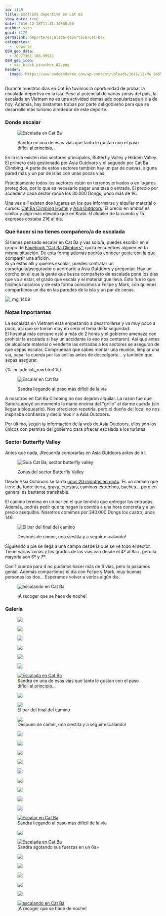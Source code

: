 ```yaml
---
id: 1129
title: Escalada deportiva en Cat Ba
show_date: true
date: 2016-12-28T11:31:14+00:00
author: sito
guid: 1129
permalink: deporte/escalada-deportiva-cat-ba/
categories:
  -  deporte
OSM_geo_data:
  - 20.77101,106.99513
OSM_geo_icon:
  - mic_black_pinother_02.png
header:
  image: https://www.andeandaran.com/wp-content/uploads/2016/12/MG_1455-2.jpg
---
```


  Durante nuestros días en Cat Ba tuvimos la oportunidad de probar la escalada deportiva en la isla. Pese al potencial de varias zonas del país, la escalada en Vietnam no es una actividad demasiado popularizada a día de hoy. Además, hay bastantes trabas por parte del gobierno para que se desarrolle más turismo alrededor de este deporte.<!--more-->


### Donde escalar
<figure id="attachment_1084" >

<img class="wp-image-1084 size-wcsquare" src="https://www.andeandaran.com/wp-content/uploads/2016/12/MG_1430-300x300.jpg?resize=300%2C300" alt="Escalada en Cat Ba" /> <figcaption class="wp-caption-text">Sandra en una de esas vías que tanto le gustan con el paso difícil al principio...</figcaption></figure> 


  En la isla existen dos sectores principales, Butterfly Valley y Hidden Valley. El primero está gestionado por Asia Outdoors y el segundo por Cat Ba Climbing. A parte de estos sectores también hay un par de cuevas, alguna pared más y un par de islas con unas pocas vías.



  Prácticamente todos los sectores están en terrenos privados o en lugares protegidos, por lo que es necesario pagar una tasa o entrada. El precio por acceder a cada sector ronda los 30.000 Dongs, poco más de 1€.



  Una vez allí existen dos lugares en los que informarse y alquilar material o cursos: <a href="https://www.tripadvisor.es/Hotel_Review-g737051-d3791404-Reviews-Mr_Zoom_Backpacker_Hostel-Cat_Ba.html" target="_blank" rel="noopener">Cat Ba Climbing Hostel</a> y <a href="http://www.asiaoutdoors.com.vn" target="_blank" rel="noopener">Asia Outdoors</a>. El precio en ambos es similar y algo más elevado que en Krabi. El alquiler de la cuerda y 15 expreses costaba 21€ al día.


### Qué hacer si no tienes compañero/a de escalada



  Si tienes pensado escalar en Cat Ba y vas solo/a, puedes escribir en el grupo de <a href="https://www.facebook.com/groups/333275093711727/">Facebook "Cat Ba Climbers"</a>, quizá encuentres alguien en tu misma situación. De esta forma además podrás conocer gente con la que compartir una afición.<br /> Si ya estás allí y quieres escalar, puedes contratar un curso/guía/asegurador o acercarte a Asia Outdoors y preguntar. Hay un corcho en el que la gente que busca compañero de escalada pone los días que va a estar, el grado que escala y el material que lleva. Esto fue lo que hicimos nosotros y de esta forma conocimos a Felipe y Mark, con quienes compartimos un día en las paredes de la isla y un par de cenas.



  <img class="aligncenter wp-image-1081 size-wcfixedheight" src="https://www.andeandaran.com/wp-content/uploads/2016/12/MG_1409-750x500.jpg?resize=750%2C500" alt="_mg_1409" />


### Notas importantes



  La escalada en Vietnam está empezando a desarrollarse y va muy poco a poco, así que se toman muy en serio el tema de la seguridad.<br /> El hospital más cercano está a más de 2 horas y el gobierno amenaza con prohibir la escalada si hay un accidente (o eso nos contaron). Así que antes de alquilarte material o venderte las entradas a los sectores se aseguran de que sepas escalar. Comprueban que sabes montar una reunión, limpiar una vía, pasar la cuerda por las anillas antes de descolgarte... y también que sepas asegurar.


<!-- Start shortcoder -->

{% include iati_row.html %}


<!-- End shortcoder v4.0.3--><figure id="attachment_1097" style="width: 750px" >

<img class="wp-image-1097 size-wcfixedheight" src="https://www.andeandaran.com/wp-content/uploads/2016/12/MG_1495-750x500.jpg?resize=750%2C500" alt="Escalar en Cat Ba" /> <figcaption class="wp-caption-text">Sandra llegando al paso más difícil de la vía</figcaption></figure> 


  A nosotros en Cat Ba Climbing no nos dejaron alquilar. La razón fue que Sandra apoyó un momento la mano encima del "grillo" al darme cuerda (sin llegar a bloquearlo). Nos ofrecieron repetirla, pero el dueño del local no nos inspiraba confianza y decidimos ir a Asia Outdoors.



  Por último, según la información de la web de Asia Outdoors, ellos son los únicos con permiso del gobierno para ofrecer escalada a los turistas.


### <strong>Sector</strong> Butterfly Valley


Antes que nada, ¡Recuerda comprarlas en Asia Outdoors antes de ir!.<figure id="attachment_1135"  >

<img class="size-wcbig wp-image-1135" src="https://www.andeandaran.com/wp-content/uploads/2016/12/MG_1533-800x533.jpg" alt="Guía Cat Ba, sector butterfly valley"  /> <figcaption class="wp-caption-text">Zonas del sector Butterfly Valley</figcaption></figure> 


  Desde Asia Outdoors se tarda <a href="https://www.google.com/maps/dir/Asia+Outdoors,+Một+Tháng+Tư,+tt.+Cát+Bà,+Hải+Phòng,+Vietnam/Liên+Minh+(Butterfly+Valley),+Trân+Châu,+Cát+Hải,+Hải+Phòng,+Vietnam/@20.7451361,107.0043137,14.12z/data=!4m13!4m12!1m5!1m1!1s0x314a44345a93a025:0x1ad0e228815a4088!2m2!1d107.049598!2d20.7246061!1m5!1m1!1s0x314a4365560a46d5:0x4740435133ad2a3a!2m2!1d106.9949702!2d20.768254?hl=es" target="_blank" rel="noopener">unos 20 minutos en moto</a>. Es un camino que tiene de todo: tierra, grava, cuestas, caminos estrechos, baches... pero en general es bastante transitable.



  El camino termina en un bar en el que tendrás que entregar las entradas. Además, podrás pedir que te hagan la comida a una hora concreta y a un precio asequible. Nosotros comimos por 340.000 Dongs los cuatro, unos 14€.
<figure id="attachment_1086"  >

<img class="size-wcbig wp-image-1086" src="https://www.andeandaran.com/wp-content/uploads/2016/12/MG_1434-800x533.jpg" alt="El bar del final del camino"  /><figcaption class="wp-caption-text">Después de comer, una siestita y a seguir escalando!</figcaption></figure> 


  Siguiendo a pie se llega a una campa desde la que se ve todo el sector. Tiene varias zonas y los grados de las vías van desde el 4º al 8a+, pero la mayoría son 6º y 7º.



  Con 1 cuerda para 4 no pudimos hacer más de 6 vías, pero lo pasamos genial. Además compartimos el día con Felipe y Mark, muy buenas personas los dos... Esperamos volver a verlos algún día.
<figure id="attachment_1106"  >

<img class="size-wcbig wp-image-1106" src="https://www.andeandaran.com/wp-content/uploads/2016/12/MG_1554-800x533.jpg" alt="escalando en Cat Ba"  /> <figcaption class="wp-caption-text">¡A recoger que se hace de noche!</figcaption></figure> 

### Galería


<div id='gallery-21' class='gallery galleryid-1129 gallery-columns-3 gallery-size-wcsquare'>
  <figure > 
  
  <div class='gallery-icon portrait'>
    <a href='https://www.andeandaran.com/wp-content/uploads/2016/12/MG_1400.jpg'><img src="https://www.andeandaran.com/wp-content/uploads/2016/12/MG_1400.jpg" class="attachment-wcsquare size-wcsquare" /></a>
  </div></figure><figure > 
  
  <div>
    <a href='https://www.andeandaran.com/wp-content/uploads/2016/12/MG_1402.jpg'><img src="https://www.andeandaran.com/wp-content/uploads/2016/12/MG_1402.jpg" class="attachment-wcsquare size-wcsquare" /></a>
  </div></figure><figure > 
  
  <div>
    <a href='https://www.andeandaran.com/wp-content/uploads/2016/12/MG_1407.jpg'><img src="https://www.andeandaran.com/wp-content/uploads/2016/12/MG_1407.jpg" class="attachment-wcsquare size-wcsquare" /></a>
  </div></figure><figure > 
  
  <div>
    <a href='https://www.andeandaran.com/wp-content/uploads/2016/12/MG_1409.jpg'><img src="https://www.andeandaran.com/wp-content/uploads/2016/12/MG_1409.jpg" class="attachment-wcsquare size-wcsquare" /></a>
  </div></figure><figure > 
  
  <div>
    <a href='https://www.andeandaran.com/wp-content/uploads/2016/12/MG_1412.jpg'><img src="https://www.andeandaran.com/wp-content/uploads/2016/12/MG_1412.jpg" class="attachment-wcsquare size-wcsquare" /></a>
  </div></figure><figure > 
  
  <div>
    <a href='https://www.andeandaran.com/wp-content/uploads/2016/12/MG_1419.jpg'><img src="https://www.andeandaran.com/wp-content/uploads/2016/12/MG_1419.jpg" class="attachment-wcsquare size-wcsquare" /></a>
  </div></figure><figure > 
  
  <div class='gallery-icon portrait'>
    <a href='https://www.andeandaran.com/wp-content/uploads/2016/12/MG_1430.jpg'><img src="https://www.andeandaran.com/wp-content/uploads/2016/12/MG_1430.jpg" class="attachment-wcsquare size-wcsquare" alt="Escalada en Cat Ba" aria-describedby="gallery-21-1084" /></a>
  </div><figcaption class='wp-caption-text gallery-caption' id='gallery-21-1084'> Sandra en una de esas vías que tanto le gustan con el paso difícil al principio... </figcaption></figure><figure > 
  
  <div>
    <a href='https://www.andeandaran.com/wp-content/uploads/2016/12/MG_1432.jpg'><img src="https://www.andeandaran.com/wp-content/uploads/2016/12/MG_1432.jpg" class="attachment-wcsquare size-wcsquare" /></a>
  </div></figure><figure > 
  
  <div>
    <a href='https://www.andeandaran.com/wp-content/uploads/2016/12/MG_1434.jpg'><img src="https://www.andeandaran.com/wp-content/uploads/2016/12/MG_1434.jpg" class="attachment-wcsquare size-wcsquare" aria-describedby="gallery-21-1086" /></a>
  </div><figcaption class='wp-caption-text gallery-caption' id='gallery-21-1086'> El bar del final del camino </figcaption></figure><figure > 
  
  <div>
    <a href='https://www.andeandaran.com/wp-content/uploads/2016/12/MG_1435.jpg'><img src="https://www.andeandaran.com/wp-content/uploads/2016/12/MG_1435.jpg" class="attachment-wcsquare size-wcsquare" aria-describedby="gallery-21-1087" /></a>
  </div><figcaption class='wp-caption-text gallery-caption' id='gallery-21-1087'> Después de comer, una siestita y a seguir escalando! </figcaption></figure><figure > 
  
  <div>
    <a href='https://www.andeandaran.com/wp-content/uploads/2016/12/MG_1441.jpg'><img src="https://www.andeandaran.com/wp-content/uploads/2016/12/MG_1441.jpg" class="attachment-wcsquare size-wcsquare" /></a>
  </div></figure><figure > 
  
  <div>
    <a href='https://www.andeandaran.com/wp-content/uploads/2016/12/MG_1444.jpg'><img src="https://www.andeandaran.com/wp-content/uploads/2016/12/MG_1444.jpg" class="attachment-wcsquare size-wcsquare" /></a>
  </div></figure><figure > 
  
  <div>
    <a href='https://www.andeandaran.com/wp-content/uploads/2016/12/MG_1455.jpg'><img src="https://www.andeandaran.com/wp-content/uploads/2016/12/MG_1455.jpg" class="attachment-wcsquare size-wcsquare" /></a>
  </div></figure><figure > 
  
  <div>
    <a href='https://www.andeandaran.com/wp-content/uploads/2016/12/MG_1459.jpg'><img src="https://www.andeandaran.com/wp-content/uploads/2016/12/MG_1459.jpg" class="attachment-wcsquare size-wcsquare" /></a>
  </div></figure><figure > 
  
  <div>
    <a href='https://www.andeandaran.com/wp-content/uploads/2016/12/MG_1466.jpg'><img src="https://www.andeandaran.com/wp-content/uploads/2016/12/MG_1466.jpg" class="attachment-wcsquare size-wcsquare" /></a>
  </div></figure><figure > 
  
  <div>
    <a href='https://www.andeandaran.com/wp-content/uploads/2016/12/MG_1470.jpg'><img src="https://www.andeandaran.com/wp-content/uploads/2016/12/MG_1470.jpg" class="attachment-wcsquare size-wcsquare" /></a>
  </div></figure><figure > 
  
  <div>
    <a href='https://www.andeandaran.com/wp-content/uploads/2016/12/MG_1480.jpg'><img src="https://www.andeandaran.com/wp-content/uploads/2016/12/MG_1480.jpg" class="attachment-wcsquare size-wcsquare" /></a>
  </div></figure><figure > 
  
  <div class='gallery-icon portrait'>
    <a href='https://www.andeandaran.com/wp-content/uploads/2016/12/MG_1487.jpg'><img src="https://www.andeandaran.com/wp-content/uploads/2016/12/MG_1487.jpg" class="attachment-wcsquare size-wcsquare" /></a>
  </div></figure><figure > 
  
  <div>
    <a href='https://www.andeandaran.com/wp-content/uploads/2016/12/MG_1492.jpg'><img src="https://www.andeandaran.com/wp-content/uploads/2016/12/MG_1492.jpg" class="attachment-wcsquare size-wcsquare" /></a>
  </div></figure><figure > 
  
  <div>
    <a href='https://www.andeandaran.com/wp-content/uploads/2016/12/MG_1495.jpg'><img src="https://www.andeandaran.com/wp-content/uploads/2016/12/MG_1495.jpg" class="attachment-wcsquare size-wcsquare" alt="Escalar en Cat Ba" aria-describedby="gallery-21-1097" /></a>
  </div><figcaption class='wp-caption-text gallery-caption' id='gallery-21-1097'> Sandra llegando al paso más difícil de la vía </figcaption></figure><figure > 
  
  <div>
    <a href='https://www.andeandaran.com/wp-content/uploads/2016/12/MG_1496.jpg'><img src="https://www.andeandaran.com/wp-content/uploads/2016/12/MG_1496.jpg" class="attachment-wcsquare size-wcsquare" /></a>
  </div></figure><figure > 
  
  <div>
    <a href='https://www.andeandaran.com/wp-content/uploads/2016/12/MG_1501.jpg'><img src="https://www.andeandaran.com/wp-content/uploads/2016/12/MG_1501.jpg" class="attachment-wcsquare size-wcsquare" alt="Escalada en Cat Ba" aria-describedby="gallery-21-1099" /></a>
  </div><figcaption class='wp-caption-text gallery-caption' id='gallery-21-1099'> Sandra agotando sus fuerzas en un 6a+ </figcaption></figure><figure > 
  
  <div>
    <a href='https://www.andeandaran.com/wp-content/uploads/2016/12/MG_1507.jpg'><img src="https://www.andeandaran.com/wp-content/uploads/2016/12/MG_1507.jpg" class="attachment-wcsquare size-wcsquare" /></a>
  </div></figure><figure > 
  
  <div>
    <a href='https://www.andeandaran.com/wp-content/uploads/2016/12/MG_1513.jpg'><img src="https://www.andeandaran.com/wp-content/uploads/2016/12/MG_1513.jpg" class="attachment-wcsquare size-wcsquare" /></a>
  </div></figure><figure > 
  
  <div>
    <a href='https://www.andeandaran.com/wp-content/uploads/2016/12/MG_1518.jpg'><img src="https://www.andeandaran.com/wp-content/uploads/2016/12/MG_1518.jpg" class="attachment-wcsquare size-wcsquare" /></a>
  </div></figure><figure > 
  
  <div>
    <a href='https://www.andeandaran.com/wp-content/uploads/2016/12/MG_1525.jpg'><img src="https://www.andeandaran.com/wp-content/uploads/2016/12/MG_1525.jpg" class="attachment-wcsquare size-wcsquare" /></a>
  </div></figure><figure > 
  
  <div>
    <a href='https://www.andeandaran.com/wp-content/uploads/2016/12/MG_1546.jpg'><img src="https://www.andeandaran.com/wp-content/uploads/2016/12/MG_1546.jpg" class="attachment-wcsquare size-wcsquare" /></a>
  </div></figure><figure > 
  
  <div>
    <a href='https://www.andeandaran.com/wp-content/uploads/2016/12/MG_1554.jpg'><img src="https://www.andeandaran.com/wp-content/uploads/2016/12/MG_1554.jpg" class="attachment-wcsquare size-wcsquare" alt="escalando en Cat Ba" aria-describedby="gallery-21-1106" /></a>
  </div><figcaption class='wp-caption-text gallery-caption' id='gallery-21-1106'> ¡A recoger que se hace de noche! </figcaption></figure>
</div>
